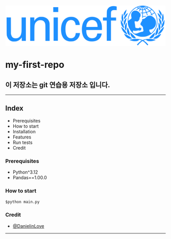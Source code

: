 ![](./src/logo1.png)
# my-first-repo
이 저장소는 git 연습용 저장소 입니다.
---
***

## Index
- Prerequisites
- How to start
- Installation
- Features
- Run tests
- Credit

### Prerequisites
- Python^3.12
- Pandas==1.00.0

### How to start
``` shell
$python main.py
```
### Credit
- [@DanielinLove](mailto:cmsg_hbg2@naver.com)
___

